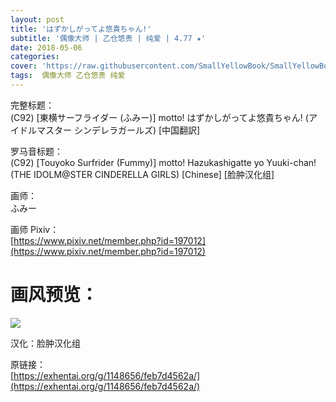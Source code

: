 ```yaml
---
layout: post
title: 'はずかしがってよ悠貴ちゃん!'
subtitle: '偶像大师 | 乙仓悠贵 | 纯爱 | 4.77 ★'
date: 2018-05-06
categories: 
cover: 'https://raw.githubusercontent.com/SmallYellowBook/SmallYellowBook.github.io/master/image/%E3%81%AF%E3%81%9A%E3%81%8B%E3%81%97%E3%81%8C%E3%81%A3%E3%81%A6%E3%82%88%E6%82%A0%E8%B2%B4%E3%81%A1%E3%82%83%E3%82%93!.jpg'
tags:  偶像大师 乙仓悠贵 纯爱
---
```


完整标题：  
(C92) [東横サーフライダー (ふみー)] motto! はずかしがってよ悠貴ちゃん! (アイドルマスター シンデレラガールズ) [中国翻訳]  

罗马音标题：  
(C92) [Touyoko Surfrider (Fummy)] motto! Hazukashigatte yo Yuuki-chan! (THE IDOLM@STER CINDERELLA GIRLS) [Chinese] [脸肿汉化组]  

画师：  
ふみー    

画师 Pixiv：  
[https://www.pixiv.net/member.php?id=197012](https://www.pixiv.net/member.php?id=197012)  

# 画风预览：  
![](https://raw.githubusercontent.com/SmallYellowBook/SmallYellowBook.github.io/master/image/%E3%81%AF%E3%81%9A%E3%81%8B%E3%81%97%E3%81%8C%E3%81%A3%E3%81%A6%E3%82%88%E6%82%A0%E8%B2%B4%E3%81%A1%E3%82%83%E3%82%93!.jpg)

汉化：脸肿汉化组  

原链接：  
[https://exhentai.org/g/1148656/feb7d4562a/](https://exhentai.org/g/1148656/feb7d4562a/)  

